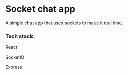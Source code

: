 # Socket chat app

A simple chat app that uses sockets to make it real time.

### Tech stack:
React

SocketIO

Express
